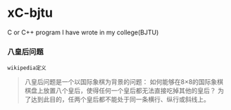 # xC-bjtu
C or C++ program I have wrote in my college(BJTU)

### 八皇后问题
`wikipedia定义`  
> 八皇后问题是一个以国际象棋为背景的问题：
如何能够在8×8的国际象棋棋盘上放置八个皇后，使得任何一个皇后都无法直接吃掉其他的皇后？
为了达到此目的，任两个皇后都不能处于同一条横行、纵行或斜线上。
